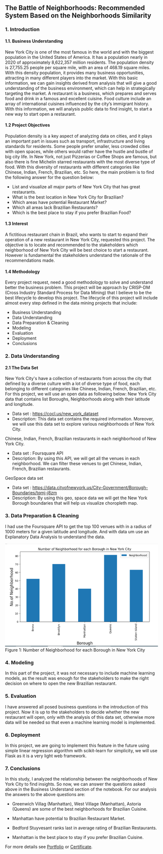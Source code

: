## The Battle of Neighborhoods: Recommended System Based on the Neighborhoods Similarity

### 1.	Introduction

#### 1.1. Business Understanding

New York City is one of the most famous in the world and with the biggest population in the United States of America. It has a population nearly in 2020 of approximately 8,622,357 million residents. The population density is 27,755.25 people per square mile, with an area of 468.19 square miles. With this density population, it provides many business opportunities, attracting in many different players into the market.
With this basic information, we can gain insights derived from analysis that will give a good understanding of the business environment, which can help in strategically targeting the market.
	A restaurant is a business, which prepares and serves food and drink in a famous and excellent cuisine. Food culture include an array of international cuisines influenced by the city’s immigrant history. With this information, we will analysis public data to find insight, to start a new way to start open a restaurant.  


#### 1.2 Project Objectives 

Population density is a key aspect of analyzing data on cities, and it plays an important part in issues such as transport, infrastructure and living standards for residents. Some people prefer smaller, less crowded cities with open spaces, while others would rather have the hustle and bustle of big city life.
In New York, not just Pizzerias or Coffee Shops are famous, but also there is fine Michelin starred restaurants with the most diverse type of food. With this diversity of restaurants with different categories like Chinese, Indian, French, Brazilian, etc. So here, the main problem is to find the following answer for the question below:
  
- List and visualize all major parts of New York City that has great restaurants. 
- What is the best location in New York City for Brazilian? 
- Which areas have potential Restaurant Market? 
- Which all areas lack Brazilian Restaurants? 
- Which is the best place to stay if you prefer Brazilian Food?


#### 1.3 Interest

A fictitious restaurant chain in Brazil, who wants to start to expand their operation of a new restaurant in New York City, requested this project. The objective is to locate and recommended to the stakeholders which neighborhood of New York City will be best choice to start a restaurant. However is fundamental the stakeholders understand the rationale of the recommendations made.


#### 1.4 Methodology

Every project request, need a good methodology to solve and understand better the business problem. This project will be approach by CRISP-DM (Cross Industry Standard Process for Data Mining) that I believe to be the best lifecycle to develop this project.
The lifecycle of this project will include almost every step defined in the data mining projects that include:

-	Business Understanding
-	Data Understanding
-	Data Preparation & Cleaning
-	Modeling
-	Evaluation
-	Deployment
-	Conclusions

### 2.	Data Understanding

#### 2.1 The Data Set

New York City's have a collection of restaurants from across the city that defined by a diverse culture with a lot of diverse type of food, each belonging to different categories like Chinese, Indian, French, Brazilian, etc. For this project, we will use an open data as following below: 
New York City data that contains list Boroughs, Neighborhoods along with their latitude and longitude. 

-	Data set : https://cocl.us/new_york_dataset 
-	Description: This data set contains the required information. Moreover, we will use this data set to explore various neighborhoods of New York City.

Chinese, Indian, French, Brazilian restaurants in each neighborhood of New York City. 

-	Data set : Foursquare API 
-	Description: By using this API, we will get all the venues in each neighborhood. We can filter these venues to get Chinese, Indian, French, Brazilian restaurants.

GeoSpace data set
-	Data set : https://data.cityofnewyork.us/City-Government/Borough-Boundaries/tqmj-j8zm 
-	Description: By using this geo, space data we will get the New York Borough boundaries that will help us visualize choropleth map. 



### 3.	Data Preparation & Cleaning
I had use the Foursquare API to get the top 100 venues with in a radius of 1000 meters for a given latitude and longitude. And with data um use an Explanatory Data Analysis to understand the data.

<img src="images/coursera_capstone_fig_1.png?raw=true"/>
Figure 1: Number of Neighborhood for each Borough in New York City

### 4.	Modeling
In this part of the project, it was not necessary to include machine learning models, as the result was enough for the stakeholders to make the right decision on where to open the new Brazilian restaurant.

### 5.	Evaluation
I have answered all posed business questions in the introduction of this project. Now it is up to the stakeholders to decide whether the new restaurant will open, only with the analysis of this data set, otherwise more data will be needed so that even a machine learning model is implemented.

### 6.	Deployment
In this project, we are going to implement this feature in the future using simple linear regression algorithm with scikit-learn for simplicity, we will use Flask as it is a very light web framework.

### 7.	Conclusions
In this study, I analyzed the relationship between the neighborhoods of New York City to find insights. So now, we can answer the questions asked above in the Business Understand section of the notebook.
For our analysis the answers to the above questions are:

- Greenwich Villag (Manhattan), West Village (Manhattan), Astoria (Queens) are some of the best neighborhoods for Brazilian Cuisine.

- Manhattan have potential to Brazilian Restaurant Market.

- Bedford Stuyvesant ranks last in average rating of Brazilian Restaurants.

- Manhattan is the best place to stay if you prefer Brazilian Cuisine.


For more details see [Portfolio](https://masedos.github.io/) or [Certificate](https://www.coursera.org/account/accomplishments/specialization/certificate/D5RTDKYFCAXR).
